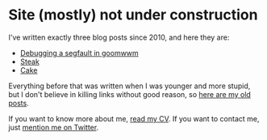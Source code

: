 # Site (mostly) not under construction

I've written exactly three blog posts since 2010, and here they are:

* [Debugging a segfault in goomwwm](/posts/debugging-a-segfault-in-goomwwm)
* [Steak](/posts/steak)
* [Cake](/posts/cake)

Everything before that was written when I was younger and more stupid, but I don't
believe in killing links without good reason, so [here are my old posts](/posts/archive).

If you want to know more about me, [read my CV](http://tomhudson.co.uk).
If you want to contact me, just [mention me on Twitter](https://twitter.com/TomNomNom).
